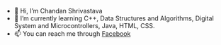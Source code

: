 - 👋 Hi, I’m Chandan Shrivastava
- 🌱 I’m currently learning C++, Data Structures and Algorithms, Digital System and Microcontrollers, Java, HTML, CSS.
- 📫 You can reach me through [Facebook](http://facebook.com/fb.chandans)
<!--- - 💞️ I’m looking to collaborate on open source development.-->
<!--- - 👀 I’m interested in Web Development / Projects.-->
